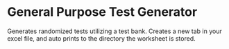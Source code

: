 # General Purpose Test Generator
 Generates randomized tests utilizing a test bank. Creates a new tab in your excel file, and auto prints to the directory the worksheet is stored.
